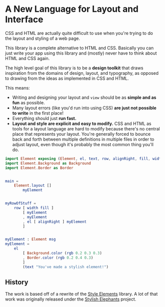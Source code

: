 # A New Language for Layout and Interface

CSS and HTML are actually quite difficult to use when you're trying to do the layout and styling of a web page.

This library is a complete alternative to HTML and CSS.  Basically you can just write your app using this library and (mostly) never have to think about HTML and CSS again.

The high level goal of this library is to be a **design toolkit** that draws inspiration from the domains of design, layout, and typography, as opposed to drawing from the ideas as implemented in CSS and HTML.

This means:

* Writing and designing your layout and `view` should be as **simple and as fun** as possible.
* Many layout errors (like you'd run into using CSS) **are just not possible to write** in the first place!
* Everything should just **run fast.**
* **Layout and style are explicit and easy to modify.** CSS and HTML as tools for a layout language are hard to modify because there's no central place that represents your layout. You're generally forced to bounce back and forth between multiple definitions in multiple files in order to adjust layout, even though it's probably the most common thing you'll do.


```elm
import Element exposing (Element, el, text, row, alignRight, fill, width, rgb)
import Element.Background as Background
import Element.Border as Border


main = 
    Element.layout []
        myElement


myRowOfStuff =
    row [ width fill ]
        [ myElement
        , myElement
        , el [ alignRight ] myElement
        ]


myElement : Element msg
myElement =
    el
        [ Background.color (rgb 0.2 0.3 0.3)
        , Border.color (rgb 0.2 0.4 0.3)
        ]
        (text "You've made a stylish element!")
```




## History

The work is based off of a rewrite of the [Style Elements](https://github.com/mdgriffith/style-elements) library.  A lot of that work was originally released under the [Stylish Elephants](https://github.com/mdgriffith/stylish-elephants) project.






